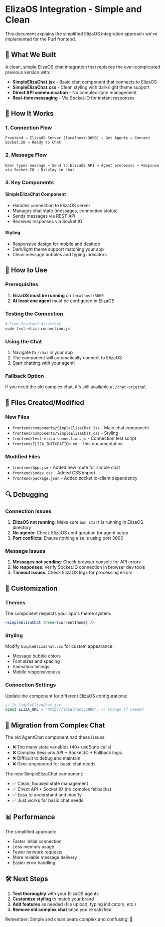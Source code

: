 # ElizaOS Integration - Simple and Clean

This document explains the simplified ElizaOS integration approach we've implemented for the Purl frontend.

## 🎯 What We Built

A clean, simple ElizaOS chat integration that replaces the over-complicated previous version with:

- **SimpleElizaChat.jsx** - Basic chat component that connects to ElizaOS
- **SimpleElizaChat.css** - Clean styling with dark/light theme support
- **Direct API communication** - No complex state management
- **Real-time messaging** - Via Socket.IO for instant responses

## 🔧 How It Works

### 1. Connection Flow
```
Frontend → ElizaOS Server (localhost:3000) → Get Agents → Connect Socket.IO → Ready to Chat
```

### 2. Message Flow
```
User types message → Send to ElizaOS API → Agent processes → Response via Socket.IO → Display in chat
```

### 3. Key Components

#### SimpleElizaChat Component
- Handles connection to ElizaOS server
- Manages chat state (messages, connection status)
- Sends messages via REST API
- Receives responses via Socket.IO

#### Styling
- Responsive design for mobile and desktop
- Dark/light theme support matching your app
- Clean message bubbles and typing indicators

## 🚀 How to Use

### Prerequisites
1. **ElizaOS must be running** on `localhost:3000`
2. **At least one agent** must be configured in ElizaOS

### Testing the Connection
```bash
# From frontend directory
node test-eliza-connection.js
```

### Using the Chat
1. Navigate to `/chat` in your app
2. The component will automatically connect to ElizaOS
3. Start chatting with your agent!

### Fallback Option
If you need the old complex chat, it's still available at `/chat-original`

## 📁 Files Created/Modified

### New Files
- `frontend/components/SimpleElizaChat.jsx` - Main chat component
- `frontend/components/SimpleElizaChat.css` - Styling
- `frontend/test-eliza-connection.js` - Connection test script
- `frontend/ELIZA_INTEGRATION.md` - This documentation

### Modified Files
- `frontend/App.jsx` - Added new route for simple chat
- `frontend/index.css` - Added CSS import
- `frontend/package.json` - Added socket.io-client dependency

## 🔍 Debugging

### Connection Issues
1. **ElizaOS not running**: Make sure `bun start` is running in ElizaOS directory
2. **No agents**: Check ElizaOS configuration for agent setup
3. **Port conflicts**: Ensure nothing else is using port 3000

### Message Issues
1. **Messages not sending**: Check browser console for API errors
2. **No responses**: Verify Socket.IO connection in browser dev tools
3. **Timeout issues**: Check ElizaOS logs for processing errors

## 🎨 Customization

### Themes
The component respects your app's theme system:
```jsx
<SimpleElizaChat theme={currentTheme} />
```

### Styling
Modify `SimpleElizaChat.css` for custom appearance:
- Message bubble colors
- Font sizes and spacing
- Animation timings
- Mobile responsiveness

### Connection Settings
Update the component for different ElizaOS configurations:
```javascript
// In SimpleElizaChat.jsx
const ELIZA_URL = 'http://localhost:3000'; // Change if needed
```

## 🔄 Migration from Complex Chat

The old AgentChat component had these issues:
- ❌ Too many state variables (40+ useState calls)
- ❌ Complex Sessions API + Socket.IO + Fallback logic
- ❌ Difficult to debug and maintain
- ❌ Over-engineered for basic chat needs

The new SimpleElizaChat component:
- ✅ Clean, focused state management
- ✅ Direct API + Socket.IO (no complex fallbacks)
- ✅ Easy to understand and modify
- ✅ Just works for basic chat needs

## 📊 Performance

The simplified approach:
- Faster initial connection
- Less memory usage
- Fewer network requests
- More reliable message delivery
- Easier error handling

## 🛠️ Next Steps

1. **Test thoroughly** with your ElizaOS agents
2. **Customize styling** to match your brand
3. **Add features** as needed (file upload, typing indicators, etc.)
4. **Remove old complex chat** once you're satisfied

Remember: Simple and clean beats complex and confusing! 🎯
